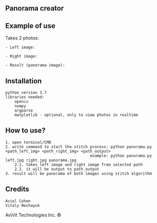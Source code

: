 ## Panorama creator ##

## Example of use
Takes 2 photos: 

	- Left image: 
	
	- Right image:
	
	- Result (panorama image):
	
## Installation
	python version 3.7
	libraries needed:
		opencv
		numpy
		argparse
		matplotlib - optional, only to view photos in realtime

## How to use?
	1. open terminal/CMD
	2. write command to start the stitch process: python panorama.py <path_left_img> <path_right_img> <path_output>
	                                     example: python panorama.py left.jpg right.jpg panorama.jpg
	    2.1. takes left image and right image from selected path
		2.2. it will be output to path_output
	3. result will be panorama of both images using stitch algorithm
	
## Credits
	Aviel Cohen
	Vitaly Nechayuk 

AviVit Technologies Inc. ©
